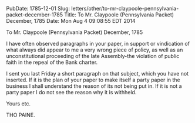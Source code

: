 PubDate: 1785-12-01
Slug: letters/other/to-mr-claypoole-pennsylvania-packet-december-1785
Title: To Mr. Claypoole (Pennsylvania Packet)  December, 1785
Date: Mon Aug  4 09:08:55 EDT 2014

   To Mr. Claypoole (Pennsylvania Packet)  December, 1785

   I have often observed paragraphs in your paper, in support or vindication
   of what always did appear to me a very wrong piece of policy, as well as
   an unconstitutional proceeding of the late Assembly-the violation of
   public faith in the repeal of the Bank charter.

   I sent you last Friday a short paragraph on that subject, which you have
   not inserted. If it is the plan of your paper to make itself a party paper
   in the business I shall understand the reason of its not being put in. If
   it is not a party paper I do not see the reason why it is withheld.

   Yours etc.

   THO PAINE.


